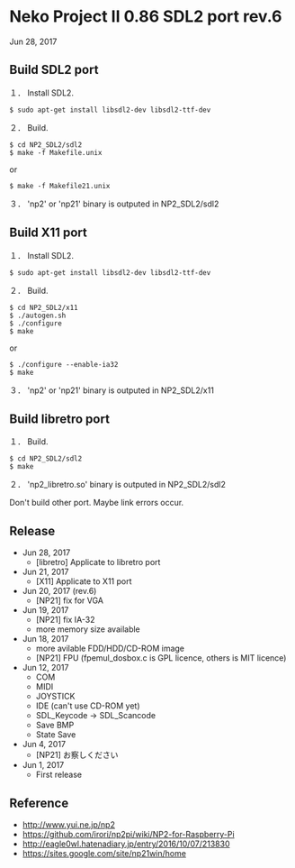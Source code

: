 Neko Project II 0.86 SDL2 port rev.6
===
Jun 28, 2017  

Build SDL2 port
---

１． Install SDL2.  

	$ sudo apt-get install libsdl2-dev libsdl2-ttf-dev

２． Build.  

	$ cd NP2_SDL2/sdl2
	$ make -f Makefile.unix

or

	$ make -f Makefile21.unix

３． 'np2' or 'np21' binary is outputed in NP2_SDL2/sdl2  

Build X11 port
---

１． Install SDL2.  

	$ sudo apt-get install libsdl2-dev libsdl2-ttf-dev

２． Build.  

	$ cd NP2_SDL2/x11
	$ ./autogen.sh
	$ ./configure
	$ make

or

	$ ./configure --enable-ia32
	$ make

３． 'np2' or 'np21' binary is outputed in NP2_SDL2/x11  

Build libretro port
---

１． Build.  

	$ cd NP2_SDL2/sdl2
	$ make

２． 'np2_libretro.so' binary is outputed in NP2_SDL2/sdl2  

Don't build other port. Maybe link errors occur.

Release
---
* Jun 28, 2017
	- [libretro] Applicate to libretro port
* Jun 21, 2017
	- [X11] Applicate to X11 port
* Jun 20, 2017 (rev.6)
	- [NP21] fix for VGA
* Jun 19, 2017
	- [NP21] fix IA-32
	- more memory size available
* Jun 18, 2017
	- more avilable FDD/HDD/CD-ROM image
	- [NP21] FPU (fpemul_dosbox.c is GPL licence, others is MIT licence)
* Jun 12, 2017
	- COM
	- MIDI
	- JOYSTICK
	- IDE (can't use CD-ROM yet)
	- SDL_Keycode -&gt; SDL_Scancode
	- Save BMP
	- State Save
* Jun 4, 2017  
	- [NP21] お察しください
* Jun 1, 2017  
	- First release

Reference
---
* http://www.yui.ne.jp/np2
* https://github.com/irori/np2pi/wiki/NP2-for-Raspberry-Pi
* http://eagle0wl.hatenadiary.jp/entry/2016/10/07/213830
* https://sites.google.com/site/np21win/home

